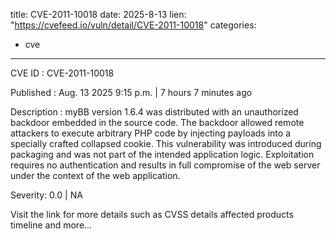  
title: CVE-2011-10018
date: 2025-8-13
lien: "https://cvefeed.io/vuln/detail/CVE-2011-10018"
categories:
  - cve
---

CVE ID : CVE-2011-10018

Published :  Aug. 13
2025
9:15 p.m. | 7 hours
7 minutes ago

Description : myBB version 1.6.4 was distributed with an unauthorized backdoor embedded in the source code. The backdoor allowed remote attackers to execute arbitrary PHP code by injecting payloads into a specially crafted collapsed cookie. This vulnerability was introduced during packaging and was not part of the intended application logic. Exploitation requires no authentication and results in full compromise of the web server under the context of the web application.

Severity: 0.0 | NA

Visit the link for more details
such as CVSS details
affected products
timeline
and more...
